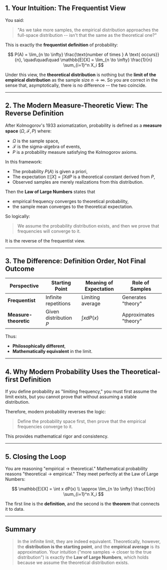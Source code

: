 ## 1. Your Intuition: The Frequentist View

You said:
> "As we take more samples, the empirical distribution approaches the full-space distribution -- isn't that the same as the theoretical one?"

This is exactly the **frequentist definition** of probability:

$$
P(A) = \lim_{n \to \infty} \frac{\text{number of times } A \text{ occurs}}{n}, \quad\quad\quad
\mathbb{E}[X] = \lim_{n \to \infty} \frac{1}{n} \sum_{i=1}^n X_i
$$

Under this view, the **theoretical distribution** is nothing but the **limit of the empirical distribution** as the sample size $n \to \infty$. So you are correct in the sense that, asymptotically, there is no difference -- the two coincide.

---

## 2. The Modern Measure-Theoretic View: The Reverse Definition

After Kolmogorov's 1933 axiomatization, probability is defined as a **measure space** $(\Omega, \mathcal{F}, P)$ where:
- $\Omega$ is the sample space,
- $\mathcal{F}$ is the sigma-algebra of events,
- $P$ is a probability measure satisfying the Kolmogorov axioms.

In this framework:
- The probability $P(A)$ is given a priori,
- The expectation $\mathbb{E}[X] = \int X   dP$ is a theoretical constant derived from $P$,
- Observed samples are merely realizations from this distribution.

Then the **Law of Large Numbers** states that
- empirical frequency converges to theoretical probability,
- the sample mean converges to the theoretical expectation.

So logically:

> We assume the probability distribution exists,
> and then we prove that frequencies will converge to it.

It is the reverse of the frequentist view.

---

## 3. The Difference: Definition Order, Not Final Outcome

| Perspective | Starting Point | Meaning of Expectation | Role of Samples |
|-------------|----------------|------------------------|-----------------|
| **Frequentist** | Infinite repetitions | Limiting average | Generates "theory" |
| **Measure-theoretic** | Given distribution $P$ | $\int x   dP(x)$ | Approximates "theory" |

Thus:
- **Philosophically different**,
- **Mathematically equivalent** in the limit.

---

## 4. Why Modern Probability Uses the Theoretical-first Definition

If you define probability as "limiting frequency," you must first assume the limit exists, but you cannot prove that without assuming a stable distribution.

Therefore, modern probability reverses the logic:
> Define the probability space first,
> then prove that the empirical frequencies converge to it.

This provides mathematical rigor and consistency.

---

## 5. Closing the Loop

You are reasoning "empirical -> theoretical."
Mathematical probability reasons "theoretical -> empirical."
They meet perfectly at the Law of Large Numbers:

$$
\mathbb{E}[X] = \int x   dP(x) \\
\approx \lim_{n \to \infty} \frac{1}{n} \sum_{i=1}^n X_i
$$

The first line is the **definition**, and the second is the **theorem** that connects it to data.

---

## Summary

> In the infinite limit, they are indeed equivalent.
> Theoretically, however, the **distribution is the starting point**, and the **empirical average** is its approximation.
> Your intuition ("more samples -> closer to the true distribution") is exactly the **Law of Large Numbers**, which holds because we assume the theoretical distribution exists.

